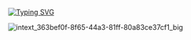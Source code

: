 <a href="https://git.io/typing-svg"><img src="https://readme-typing-svg.herokuapp.com?font=Fira+Code&pause=1000&color=58C1F7&width=435&lines=ysu_python_course_tracking" alt="Typing SVG" /></a>

![intext_363bef0f-8f65-44a3-81ff-80a83ce37cf1_big](https://user-images.githubusercontent.com/86608170/218256533-470f434f-23ee-45a7-9d47-a23d023865df.jpeg)
